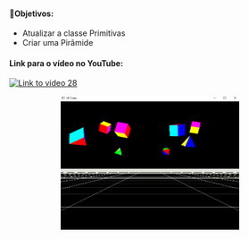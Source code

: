 #### 🎯Objetivos:
- Atualizar a classe Primitivas
- Criar uma Pirâmide

#### Link para o vídeo no YouTube:

[![Link to video 28](https://img.youtube.com/vi/MqIg2InJTKM/default.jpg)](https://youtu.be/P3PTqWFTvbU)


<p align="center">
  <img width="320" height="240" src="video_28.png">
</p>


